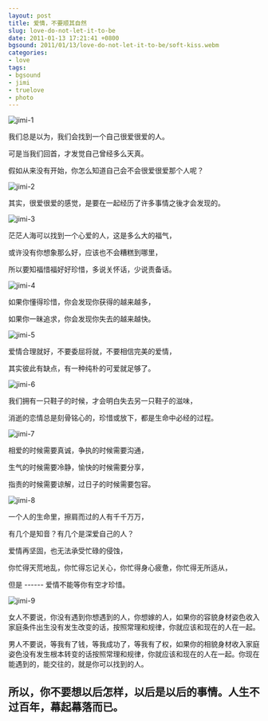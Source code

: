 ```yaml
---
layout: post
title: 爱情，不要顺其自然
slug: love-do-not-let-it-to-be
date: 2011-01-13 17:21:41 +0800
bgsound: 2011/01/13/love-do-not-let-it-to-be/soft-kiss.webm
categories:
- love
tags:
- bgsound
- jimi
- truelove
- photo
---
```


<img src="{{ site.path.uploads }}2011/01/13/love-do-not-let-it-to-be/jimi-1.jpg" alt="jimi-1" />

我们总是以为，我们会找到一个自己很爱很爱的人。 

可是当我们回首，才发觉自己曾经多么天真。 

假如从来没有开始，你怎么知道自己会不会很爱很爱那个人呢？

<img src="{{ site.path.uploads }}2011/01/13/love-do-not-let-it-to-be/jimi-2.jpg" alt="jimi-2" />

其实，很爱很爱的感觉，是要在一起经历了许多事情之後才会发现的。

<img src="{{ site.path.uploads }}2011/01/13/love-do-not-let-it-to-be/jimi-3.jpg" alt="jimi-3" />

茫茫人海可以找到一个心爱的人，这是多么大的福气， 

或许没有你想象那么好，应该也不会糟糕到哪里， 

所以要知福惜福好好珍惜，多说关怀话，少说责备话。

<img src="{{ site.path.uploads }}2011/01/13/love-do-not-let-it-to-be/jimi-4.jpg" alt="jimi-4" />

如果你懂得珍惜，你会发现你获得的越来越多， 

如果你一昧追求，你会发现你失去的越来越快。

<img src="{{ site.path.uploads }}2011/01/13/love-do-not-let-it-to-be/jimi-5.jpg" alt="jimi-5" />

爱情合理就好，不要委屈将就，不要相信完美的爱情， 

其实彼此有缺点，有一种纯朴的可爱就足够了。

<img src="{{ site.path.uploads }}2011/01/13/love-do-not-let-it-to-be/jimi-6.jpg" alt="jimi-6" />

我们拥有一只鞋子的时候，才会明白失去另一只鞋子的滋味， 

消逝的恋情总是刻骨铭心的，珍惜或放下，都是生命中必经的过程。

<img src="{{ site.path.uploads }}2011/01/13/love-do-not-let-it-to-be/jimi-7.jpg" alt="jimi-7" />

相爱的时候需要真诚，争执的时候需要沟通， 

生气的时候需要冷静，愉快的时候需要分享， 

指责的时候需要谅解，过日子的时候需要包容。

<img src="{{ site.path.uploads }}2011/01/13/love-do-not-let-it-to-be/jimi-8.jpg" alt="jimi-8" />

一个人的生命里，擦肩而过的人有千千万万， 

有几个是知音？有几个是深爱自己的人？ 

爱情再坚固，也无法承受忙碌的侵蚀， 

你忙得天荒地乱，你忙得忘记关心，你忙得身心疲惫，你忙得无所适从， 

但是 ------ 爱情不能等你有空才珍惜。

<img src="{{ site.path.uploads }}2011/01/13/love-do-not-let-it-to-be/jimi-9.jpg" alt="jimi-9" />

女人不要说，你没有遇到你想遇到的人，你想嫁的人，如果你的容貌身材姿色收入家庭条件出生没有发生改变的话，按照常理和规律，你就应该和现在的人在一起。

男人不要说，等我有了钱，等我成功了，等我有了权，如果你的相貌身材收入家庭姿色没有发生根本转变的话按照常理和规律，你就应该和现在的人在一起。你现在能遇到的，能交往的，就是你可以找到的人。

## 所以，你不要想以后怎样，以后是以后的事情。人生不过百年，幕起幕落而已。

